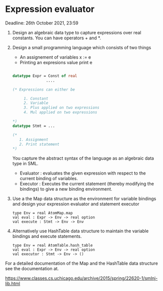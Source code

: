 # Expression evaluator

Deadline: 26th October 2021, 23:59


1. Design an algebraic data type to capture expressions over real constants. You can
   have operators + and *.

2. Design a small programming language which consists of two things

    - An assignement of variables x := e
    - Printing an expresions value print e

    ```sml

    datatype Expr = Const of real
                   ....

    (* Expressions can either be

         1. Constant
         2. Variable
         3. Plus applied on two expressions
         4. Mul applied on two expressions

    *)
    datatype Stmt = ...

    (*
       1. Assignment
       2. Print statement
    *)

    ```

    You capture the abstract syntax of the language as an algebraic data type in SML.

    - Evaluator : evaluates the given expression with respect to the current binding of variables.
    - Executor  : Executes the current statement (thereby modifying the bindings) to give a new
        binding environment.

3. Use a the Map data structure as the environment for variable bindings and design
   your expression evaluator and statement executor

   ```
   type Env = real AtomMap.map
   val eval : Expr -> Env -> real option
   val execute : Stmt -> Env -> Env

   ```

4. Alternatively use HashTable data structure to maintain the variable bindings and execute
   statements.


    ```
    type Env = real AtomTable.hash_table
    val eval : Expr -> Env -> real option
    val executor : Stmt -> Env -> ()

    ```

For a detailed documentation of the Map and the HashTable data
structure see the documentation at.


<https://www.classes.cs.uchicago.edu/archive/2015/spring/22620-1/smlnj-lib.html>
